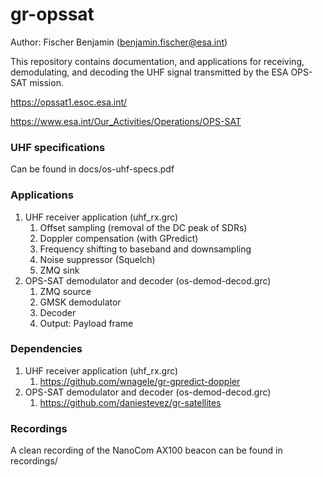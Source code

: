 # gr-opssat

Author: Fischer Benjamin (benjamin.fischer@esa.int)

This repository contains documentation, and applications for receiving, demodulating, and decoding the UHF signal transmitted by the ESA OPS-SAT mission.

https://opssat1.esoc.esa.int/

https://www.esa.int/Our_Activities/Operations/OPS-SAT

### UHF specifications
Can be found in docs/os-uhf-specs.pdf

### Applications
1. UHF receiver application (uhf_rx.grc)
    1. Offset sampling (removal of the DC peak of SDRs)
    2. Doppler compensation (with GPredict)
    3. Frequency shifting to baseband and downsampling
    5. Noise suppressor (Squelch)
    4. ZMQ sink
2. OPS-SAT demodulator and decoder (os-demod-decod.grc)
    1. ZMQ source
    2. GMSK demodulator
    3. Decoder
    5. Output: Payload frame
    
### Dependencies
1. UHF receiver application (uhf_rx.grc)
    1. https://github.com/wnagele/gr-gpredict-doppler
2. OPS-SAT demodulator and decoder (os-demod-decod.grc)
    1. https://github.com/daniestevez/gr-satellites
    
### Recordings
A clean recording of the NanoCom AX100 beacon can be found in recordings/
